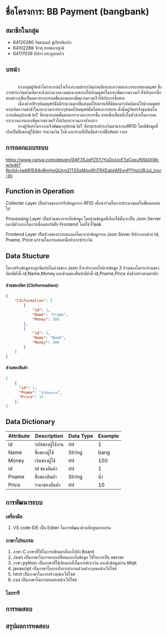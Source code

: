 # ชื่อโครงการ: BB Payment (bangbank)

## สมาชิกในกลุ่ม
- 64120280 รัชชานนท์ ชูเกียรติเถกิง 
- 64102288 จิรายุ สาสนทาญาติ 
- 64117039 ทีปกร ตระกูลกลกิจ

## บทนำ
<br>&nbsp;&nbsp;&nbsp;&nbsp;&nbsp;&nbsp;&nbsp;&nbsp;&nbsp;&nbsp;ทางกลุ่มผู้จัดทำโครงการสนใจเรื่องระบบชำระเงินผ่านบัตรและความสะดวกสบายของมนุษย์ ซึ่งการชำระเงินผ่านบัตรจะช่วยอำนวยความสะดวกสบายให้กับมนุษย์โดยจะเพิ่มความรวดเร็วให้กับการซื้อขายต่างๆเพื่อเป็นแนวทางการลดขั้นตอนและเพิ่มความรวดเร็วให้กับการซื้อขาย
<br>&nbsp;&nbsp;&nbsp;&nbsp;&nbsp;&nbsp;&nbsp;&nbsp;&nbsp;&nbsp;เนื่องด้วยปัจจุบันมนุษย์นั้นมีจำนวนมากขึ้นส่งผลให้สถานที่ที่มีขนาดจำกัดอัดแน่ไปด้วยมนุษย์หากเกิดความล่าช้าในกระบวนการต่างๆส่งผลให้มนุษย์นั้นไม่สะดวกสบาย ดั้งนั้นผู้จัดทำจึงมุ่งเน้นในการผลิตอุปกรณ์ IoT ที่สามารถลดขั้นตอนกระบวนการการซื้อ ขายเพื่อเป็นหนึ่งในตัวช่วยในการลดกระบวนการและเพิ่มความรวดเร็วให้กับกระบวนการดังกล่าว
<br>&nbsp;&nbsp;&nbsp;&nbsp;&nbsp;&nbsp;&nbsp;&nbsp;&nbsp;&nbsp;ทางผู้จัดทำโครงงานจึงพัฒนาอุปกรณ์ IoT ที่สามารถชำระเงินผ่านระบบRFID โดยมีข้อมูลที่เก็บเป็นชื่อของผู้ใช้บัตร จำนวนเงิน ไอดี และส่วนที่เป็นสิ้นค้าจะมีชื่อสินค้า ราคา

## การออกแบบระบบ
https://www.canva.com/design/DAF35JqPZ5Y/YuDiyUcETqCpeJNSbIXWcw/edit?fbclid=IwAR1E64oRmHxQUrmZITS5sMnvi6hTRXEabjlAfEynP1YpzURJul_lvyr-tIc
## Function in Operation
Collecter Layer เป็นส่วนของการรับข้อมูลจาก RFID เพื่อนำร่วมในการประมวนผลในขั้นตอนต่อไป

Processing Layer เป็นส่วนของการเก็บข้อมูล โดยฐานข้อมูลที่เลือกใช้นั้นจะเป็น Json Server และมีตัวกลางในการเชื่อมต่อกับฝั่ง Frontend โดยใช้ Flask 

Frontend Layer เป็นส่วนของการแสดงผลโดยจะนำข้อมูลจาด Json Sever ที่ประกอบด้วย id, Pname, Price มาร่วมในการแสดงเพื่อทำการชำระเงิน

## Data Stucture
โครงสร้างข้อมูลจะถูกจัดเก้บในส่วนของ Json ที่จะประกอบไปด้วยข้อมูล 2 ส่วนของโดยจะส่วนของบัตรมีดังนี้ id,Name,Money และช่วนของสิ้นค้ามีดังนี้ id,Pname,Price ดังตัวอย่างตามลำดับ

#### ส่วนของบัตร (CInformation):
```json
{
    "CInformation": [
        {
            "id": 1,
            "Name": "Frame",
            "Money": 300
        },
        {
            "id": 2,
            "Name": "Bank",
            "Money": 300
        }
    ]
}

```
#### ส่วนของสินค้า
```json
[
    {
      "id": 1,
      "Pname": "น้ำดื่มสะอาด",
      "Price": 15
    },
]
```
## Data Dictionary

| Attribute | Description | Data Type | Example |
|--------------------|--------------------|--------------------|--------------------|
| id  | รหัสของผู้ใช้งาน  | int   | 1   |
| Name  |  ชื่อของผู้ใช้  | String   | bang   |
| Money  |เงินของผู้ใช้  | int   | 100   |
| id    |id ของสินค้า | int | 1 |
| Pname | ชื่อของสินค้า | String | น้ำ |
| Price | ราคาของสินค้า  | int | 10 |
## การพัฒนาระบบ
### เครื่องมือ 
1) VS code IDE เป็น Editer ในการพัฒนาส่วนที่อยู่นอกบอร์ด

### ภาษาโปรแกรม
1) ภาษา C ภาษาที่ใช้ในการเขียนคำสั่งลงไปยัง Board
2) Json เป็นภาษาในการแลกเปลี่ยนและเก็บข้อมูล ใช้ในการเป็น server 
3) ภาษา python เป็นภาษาที่ใช้เขียนคำสั่งในการชำระเงิน และดึงข้อมูลผ่าน Mqtt
4) javascipt เป็นภาษาในการสั่งการทำงานส่วนต่างๆบนหน้าเว็ปไซต์
5) html เป็นภาษาในการสร้างหน้าเว็ปไซต์
6) css เป็นภาษาในการตกแต่งหน้าเว็ปไซต์


### ไลบรารี

## การทดสอบ   
## สรุปผลการทดสอบ




